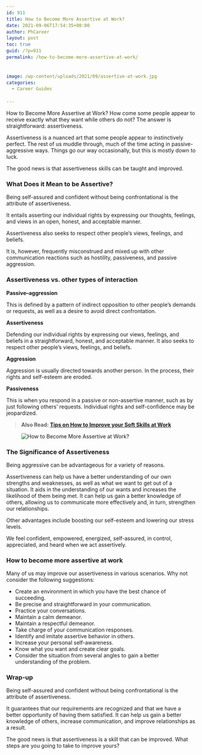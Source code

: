 ```yaml
---
id: 911
title: How to Become More Assertive at Work?
date: 2021-09-06T17:54:35+00:00
author: PhCareer
layout: post
toc: true
guid: /?p=911
permalink: /how-to-become-more-assertive-at-work/


image: /wp-content/uploads/2021/09/assertive-at-work.jpg
categories:
  - Career Guides
 
---
```

How to Become More Assertive at Work? How come some people appear to receive exactly what they want while others do not? The answer is straightforward: assertiveness.

Assertiveness is a nuanced art that some people appear to instinctively perfect. The rest of us muddle through, much of the time acting in passive-aggressive ways. Things go our way occasionally, but this is mostly down to luck.

The good news is that assertiveness skills can be taught and improved.

### **What Does it Mean to be Assertive?**

Being self-assured and confident without being confrontational is the attribute of assertiveness.

It entails asserting our individual rights by expressing our thoughts, feelings, and views in an open, honest, and acceptable manner.

Assertiveness also seeks to respect other people&#8217;s views, feelings, and beliefs.

It is, however, frequently misconstrued and mixed up with other communication reactions such as hostility, passiveness, and passive aggression.

### **Assertiveness vs. other types of interaction**

**Passive–aggression**

This is defined by a pattern of indirect opposition to other people&#8217;s demands or requests, as well as a desire to avoid direct confrontation.

**Assertiveness**

Defending our individual rights by expressing our views, feelings, and beliefs in a straightforward, honest, and acceptable manner. It also seeks to respect other people&#8217;s views, feelings, and beliefs.

**Aggression**

Aggression is usually directed towards another person. In the process, their rights and self-esteem are eroded.

**Passiveness**

This is when you respond in a passive or non-assertive manner, such as by just following others&#8217; requests. Individual rights and self-confidence may be jeopardized.

<blockquote class="wp-block-quote">
  <p>
    <strong>Also Read: <a href="/tips-on-how-to-improve-your-soft-skills-at-work/">Tips on How to Improve your Soft Skills at Work</a></strong>
  </p>
</blockquote><figure class="wp-block-image size-large">

<img loading="lazy" width="1024" height="575" src="/wp-content/uploads/2021/09/How-to-Become-More-Assertive-at-Work-1024x575.jpg" alt="How to Become More Assertive at Work? " class="wp-image-912" srcset="/wp-content/uploads/2021/09/How-to-Become-More-Assertive-at-Work-1024x575.jpg 1024w, /wp-content/uploads/2021/09/How-to-Become-More-Assertive-at-Work-300x169.jpg 300w, /wp-content/uploads/2021/09/How-to-Become-More-Assertive-at-Work-768x431.jpg 768w, /wp-content/uploads/2021/09/How-to-Become-More-Assertive-at-Work.jpg 1296w" sizes="(max-width: 1024px) 100vw, 1024px" /> </figure> 

### **The Significance of Assertiveness**

Being aggressive can be advantageous for a variety of reasons.

Assertiveness can help us have a better understanding of our own strengths and weaknesses, as well as what we want to get out of a situation. It aids in the understanding of our wants and increases the likelihood of them being met. It can help us gain a better knowledge of others, allowing us to communicate more effectively and, in turn, strengthen our relationships.

Other advantages include boosting our self-esteem and lowering our stress levels.

We feel confident, empowered, energized, self-assured, in control, appreciated, and heard when we act assertively.

### **How to become more assertive at work**

Many of us may improve our assertiveness in various scenarios. Why not consider the following suggestions:

  * Create an environment in which you have the best chance of succeeding.
  * Be precise and straightforward in your communication.
  * Practice your conversations.
  * Maintain a calm demeanor.
  * Maintain a respectful demeanor.
  * Take charge of your communication responses.
  * Identify and imitate assertive behavior in others.
  * Increase your personal self-awareness.
  * Know what you want and create clear goals.
  * Consider the situation from several angles to gain a better understanding of the problem.

 
### **Wrap-up**

Being self-assured and confident without being confrontational is the attribute of assertiveness.

It guarantees that our requirements are recognized and that we have a better opportunity of having them satisfied. It can help us gain a better knowledge of others, increase communication, and improve relationships as a result.

The good news is that assertiveness is a skill that can be improved. What steps are you going to take to improve yours?
 